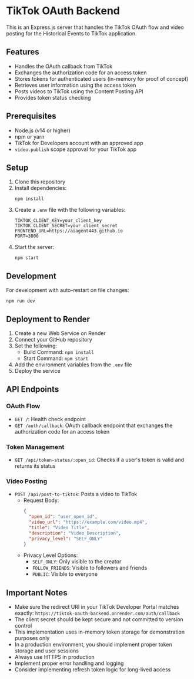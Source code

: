 # TikTok OAuth Backend

This is an Express.js server that handles the TikTok OAuth flow and video posting for the Historical Events to TikTok application.

## Features

- Handles the OAuth callback from TikTok
- Exchanges the authorization code for an access token
- Stores tokens for authenticated users (in-memory for proof of concept)
- Retrieves user information using the access token
- Posts videos to TikTok using the Content Posting API
- Provides token status checking

## Prerequisites

- Node.js (v14 or higher)
- npm or yarn
- TikTok for Developers account with an approved app
- `video.publish` scope approval for your TikTok app

## Setup

1. Clone this repository
2. Install dependencies:
   ```
   npm install
   ```
3. Create a `.env` file with the following variables:
   ```
   TIKTOK_CLIENT_KEY=your_client_key
   TIKTOK_CLIENT_SECRET=your_client_secret
   FRONTEND_URL=https://aiagent443.github.io
   PORT=3000
   ```
4. Start the server:
   ```
   npm start
   ```

## Development

For development with auto-restart on file changes:
```
npm run dev
```

## Deployment to Render

1. Create a new Web Service on Render
2. Connect your GitHub repository
3. Set the following:
   - Build Command: `npm install`
   - Start Command: `npm start`
4. Add the environment variables from the `.env` file
5. Deploy the service

## API Endpoints

### OAuth Flow

- `GET /`: Health check endpoint
- `GET /auth/callback`: OAuth callback endpoint that exchanges the authorization code for an access token

### Token Management

- `GET /api/token-status/:open_id`: Checks if a user's token is valid and returns its status

### Video Posting

- `POST /api/post-to-tiktok`: Posts a video to TikTok
  - Request Body:
    ```json
    {
      "open_id": "user_open_id",
      "video_url": "https://example.com/video.mp4",
      "title": "Video Title",
      "description": "Video Description",
      "privacy_level": "SELF_ONLY"
    }
    ```
  - Privacy Level Options:
    - `SELF_ONLY`: Only visible to the creator
    - `FOLLOW_FRIENDS`: Visible to followers and friends
    - `PUBLIC`: Visible to everyone

## Important Notes

- Make sure the redirect URI in your TikTok Developer Portal matches exactly: `https://tiktok-oauth-backend.onrender.com/auth/callback`
- The client secret should be kept secure and not committed to version control
- This implementation uses in-memory token storage for demonstration purposes only
- In a production environment, you should implement proper token storage and user sessions
- Always use HTTPS in production
- Implement proper error handling and logging
- Consider implementing refresh token logic for long-lived access